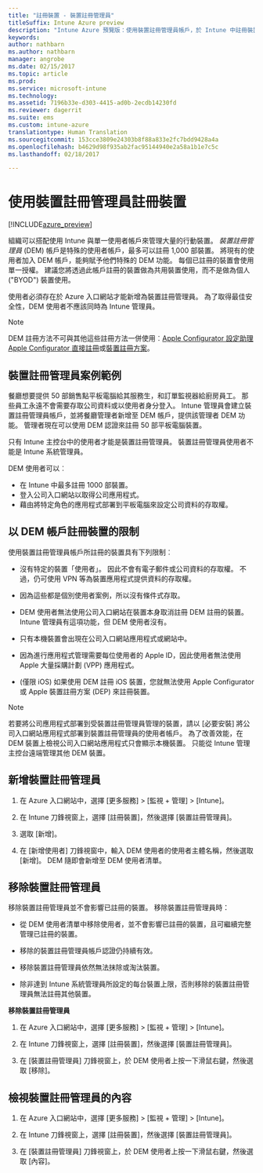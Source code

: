 ```yaml
---
title: "註冊裝置 - 裝置註冊管理員"
titleSuffix: Intune Azure preview
description: "Intune Azure 預覽版：使用裝置註冊管理員帳戶，於 Intune 中註冊裝置。 "
keywords: 
author: nathbarn
ms.author: nathbarn
manager: angrobe
ms.date: 02/15/2017
ms.topic: article
ms.prod: 
ms.service: microsoft-intune
ms.technology: 
ms.assetid: 7196b33e-d303-4415-ad0b-2ecdb14230fd
ms.reviewer: dagerrit
ms.suite: ems
ms.custom: intune-azure
translationtype: Human Translation
ms.sourcegitcommit: 153cce3809e24303b8f88a833e2fc7bdd9428a4a
ms.openlocfilehash: b4629d98f935ab2fac95144940e2a58a1b1e7c5c
ms.lasthandoff: 02/18/2017

---
```


# <a name="enroll-devices-using-device-enrollment-manager"></a>使用裝置註冊管理員註冊裝置

[!INCLUDE[azure_preview](../includes/azure_preview.md)]

組織可以搭配使用 Intune 與單一使用者帳戶來管理大量的行動裝置。 *裝置註冊管理員* (DEM) 帳戶是特殊的使用者帳戶，最多可以註冊 1,000 部裝置。 將現有的使用者加入 DEM 帳戶，能夠賦予他們特殊的 DEM 功能。 每個已註冊的裝置會使用單一授權。 建議您將透過此帳戶註冊的裝置做為共用裝置使用，而不是做為個人 ("BYOD") 裝置使用。  

使用者必須存在於 Azure 入口網站才能新增為裝置註冊管理員。 為了取得最佳安全性，DEM 使用者不應該同時為 Intune 管理員。

>[!NOTE]
>DEM 註冊方法不可與其他這些註冊方法一併使用︰[Apple Configurator 設定助理](enroll-ios-devices-with-apple-configurator-and-setup-assistant.md)[Apple Configurator 直接註冊](enroll-ios-devices-with-apple-configurator-and-direct-enrollment.md)或[裝置註冊方案](enroll-ios-devices-using-device-enrollment-program.md)。 

## <a name="example-of-a-device-enrollment-manager-scenario"></a>裝置註冊管理員案例範例

餐廳想要提供 50 部銷售點平板電腦給其服務生，和訂單監視器給廚房員工。 那些員工永遠不會需要存取公司資料或以使用者身分登入。 Intune 管理員會建立裝置註冊管理員帳戶，並將餐廳管理者新增至 DEM 帳戶，提供該管理者 DEM 功能。 管理者現在可以使用 DEM 認證來註冊 50 部平板電腦裝置。

只有 Intune 主控台中的使用者才能是裝置註冊管理員。 裝置註冊管理員使用者不能是 Intune 系統管理員。

DEM 使用者可以︰

-   在 Intune 中最多註冊 1000 部裝置。
-   登入公司入口網站以取得公司應用程式。
-   藉由將特定角色的應用程式部署到平板電腦來設定公司資料的存取權。

## <a name="limitations-of-devices-that-are-enrolled-with-a-dem-account"></a>以 DEM 帳戶註冊裝置的限制

使用裝置註冊管理員帳戶所註冊的裝置具有下列限制︰

  - 沒有特定的裝置「使用者」。 因此不會有電子郵件或公司資料的存取權。 不過，仍可使用 VPN 等為裝置應用程式提供資料的存取權。

  - 因為這些都是個別使用者案例，所以沒有條件式存取。

  - DEM 使用者無法使用公司入口網站在裝置本身取消註冊 DEM 註冊的裝置。 Intune 管理員有這項功能，但 DEM 使用者沒有。

  - 只有本機裝置會出現在公司入口網站應用程式或網站中。
 
  - 因為進行應用程式管理需要每位使用者的 Apple ID，因此使用者無法使用 Apple 大量採購計劃 (VPP) 應用程式。
 
  - (僅限 iOS) 如果使用 DEM 註冊 iOS 裝置，您就無法使用 Apple Configurator 或 Apple 裝置註冊方案 (DEP) 來註冊裝置。


> [!NOTE]
> 若要將公司應用程式部署到受裝置註冊管理員管理的裝置，請以 [必要安裝] 將公司入口網站應用程式部署到裝置註冊管理員的使用者帳戶。
> 為了改善效能，在 DEM 裝置上檢視公司入口網站應用程式只會顯示本機裝置。 只能從 Intune 管理主控台遠端管理其他 DEM 裝置。


## <a name="add-a-device-enrollment-manager"></a>新增裝置註冊管理員

1.  在 Azure 入口網站中，選擇 [更多服務] > [監視 + 管理] > [Intune]。

2.  在 Intune 刀鋒視窗上，選擇 [註冊裝置]，然後選擇 [裝置註冊管理員]。

3.  選取 [新增]。

4.  在 [新增使用者] 刀鋒視窗中，輸入 DEM 使用者的使用者主體名稱，然後選取 [新增]。 DEM 隨即會新增至 DEM 使用者清單。

## <a name="remove-a-device-enrollment-manager"></a>移除裝置註冊管理員

移除裝置註冊管理員並不會影響已註冊的裝置。 移除裝置註冊管理員時：

-   從 DEM 使用者清單中移除使用者，並不會影響已註冊的裝置，且可繼續完整管理已註冊的裝置。

-   移除的裝置註冊管理員帳戶認證仍持續有效。

-   移除裝置註冊管理員依然無法抹除或淘汰裝置。

-   除非達到 Intune 系統管理員所設定的每台裝置上限，否則移除的裝置註冊管理員無法註冊其他裝置。

**移除裝置註冊管理員**

1. 在 Azure 入口網站中，選擇 [更多服務] > [監視 + 管理] > [Intune]。

2. 在 Intune 刀鋒視窗上，選擇 [註冊裝置]，然後選擇 [裝置註冊管理員]。

3. 在 [裝置註冊管理員] 刀鋒視窗上，於 DEM 使用者上按一下滑鼠右鍵，然後選取 [移除]。

## <a name="view-the-properties-of-a-device-enrollment-manager"></a>檢視裝置註冊管理員的內容

1. 在 Azure 入口網站中，選擇 [更多服務] > [監視 + 管理] > [Intune]。

2. 在 Intune 刀鋒視窗上，選擇 [註冊裝置]，然後選擇 [裝置註冊管理員]。

3. 在 [裝置註冊管理員] 刀鋒視窗上，於 DEM 使用者上按一下滑鼠右鍵，然後選取 [內容]。

